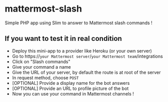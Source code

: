 # mattermost-slash

Simple PHP app using Slim to answer to Mattermost slash commands !

## If you want to test it in real condition

- Deploy this mini-app to a provider like Heroku (or your own server)
- Go to https://`your Mattermost server`/`your Mattermost team`/integrations 
- Click on "Slash commands"
- Give your command a name
- Give the URL of your server, by default the route is at root of the server
- In request method, choose `POST`
- [OPTIONAL] Provide a display name for the bot answers
- [OPTIONAL] Provide an URL to profile picture of the bot
- Now you can use your command in Mattermost channels !
